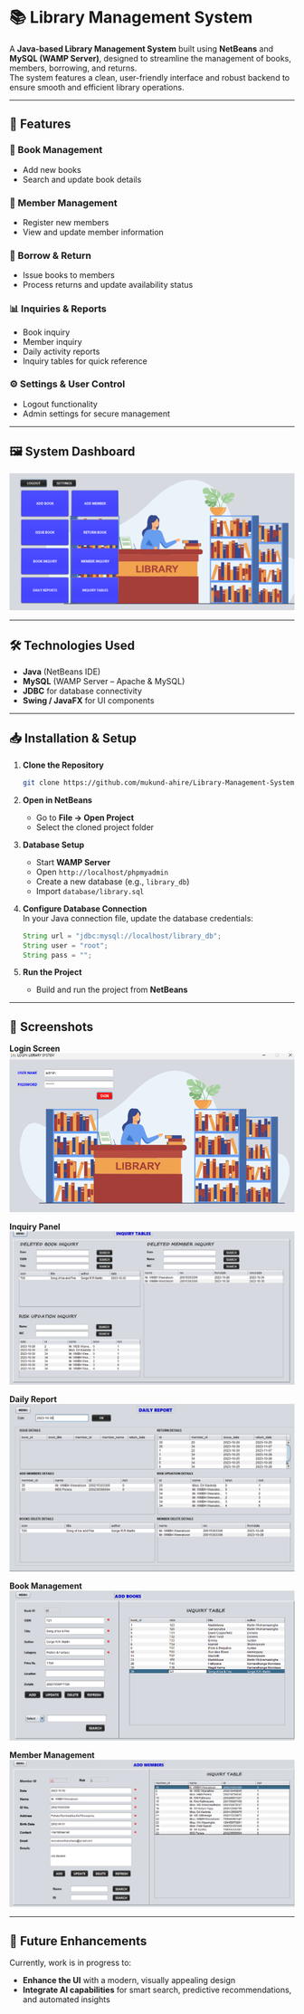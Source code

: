 # 📚 Library Management System  

A **Java-based Library Management System** built using **NetBeans** and **MySQL (WAMP Server)**, designed to streamline the management of books, members, borrowing, and returns.  
The system features a clean, user-friendly interface and robust backend to ensure smooth and efficient library operations.  

---

## 🚀 Features  

### 📖 Book Management  
- Add new books  
- Search and update book details  

### 👥 Member Management  
- Register new members  
- View and update member information  

### 🔄 Borrow & Return  
- Issue books to members  
- Process returns and update availability status  

### 📊 Inquiries & Reports  
- Book inquiry  
- Member inquiry  
- Daily activity reports  
- Inquiry tables for quick reference  

### ⚙️ Settings & User Control  
- Logout functionality  
- Admin settings for secure management  

---

## 🖼 System Dashboard  
![Main Menu](https://github.com/mukund-ahire/Library-Management-System/blob/07da1598afef24c618dfd2640567f80e55d54d68/UI/Main%20Menu.png)  

---

## 🛠 Technologies Used  
- **Java** (NetBeans IDE)  
- **MySQL** (WAMP Server – Apache & MySQL)  
- **JDBC** for database connectivity  
- **Swing / JavaFX** for UI components  

---

## 📥 Installation & Setup  

1. **Clone the Repository**  
   ```bash
   git clone https://github.com/mukund-ahire/Library-Management-System.git
   ```

2. **Open in NetBeans**  
   - Go to **File → Open Project**  
   - Select the cloned project folder  

3. **Database Setup**  
   - Start **WAMP Server**  
   - Open `http://localhost/phpmyadmin`  
   - Create a new database (e.g., `library_db`)  
   - Import `database/library.sql`  

4. **Configure Database Connection**  
   In your Java connection file, update the database credentials:  
   ```java
   String url = "jdbc:mysql://localhost/library_db";
   String user = "root";
   String pass = "";
   ```

5. **Run the Project**  
   - Build and run the project from **NetBeans**  

---

## 📸 Screenshots  

**Login Screen**  
![Login](https://github.com/mukund-ahire/Library-Management-System/blob/33212cbd5a4331c5a2014cbced71608c5194c362/UI/Login.png)  

**Inquiry Panel**  
![Inquiry](https://github.com/mukund-ahire/Library-Management-System/blob/33212cbd5a4331c5a2014cbced71608c5194c362/UI/Inquiry.png)  

**Daily Report**  
![Daily Report](https://github.com/mukund-ahire/Library-Management-System/blob/33212cbd5a4331c5a2014cbced71608c5194c362/UI/Daily%20report.png)  

**Book Management**  
![Books](https://github.com/mukund-ahire/Library-Management-System/blob/33212cbd5a4331c5a2014cbced71608c5194c362/UI/Books.png)  

**Member Management**  
![Members](https://github.com/mukund-ahire/Library-Management-System/blob/33212cbd5a4331c5a2014cbced71608c5194c362/UI/Members.png)  

---

## 🔄 Future Enhancements  
Currently, work is in progress to:  
- **Enhance the UI** with a modern, visually appealing design  
- **Integrate AI capabilities** for smart search, predictive recommendations, and automated insights  
